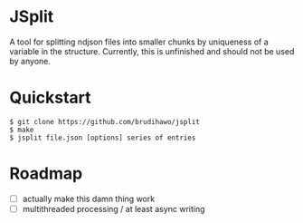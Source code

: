 # JSplit
A tool for splitting ndjson files into smaller chunks by uniqueness of a variable in the structure. Currently, this is unfinished and should not be used by anyone.

# Quickstart
```commandline
$ git clone https://github.com/brudihawo/jsplit
$ make
$ jsplit file.json [options] series of entries
```

# Roadmap
- [ ] actually make this damn thing work
- [ ] multithreaded processing / at least async writing

